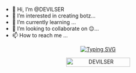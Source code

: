 - 👋 Hi, I’m @DEVILSER
- 👀 I’m interested in creating botz...
- 🌱 I’m currently learning ...
- 💞️ I’m looking to collaborate on 😌...
- 📫 How to reach me ...



<p align="center">
    <a href="https://avatars.githubusercontent.com/u/85664936?v=4">
        <img
            src="https://readme-typing-svg.herokuapp.com?size=31&width=1000&lines=Welcome+To+DEVILSER'S+Git............................."
            alt="Typing SVG"
        />
    </a>
</p>
<!---
DEVILSER/DEVILSER is a ✨ special ✨ repository because its `README.md` (this file) appears on your GitHub profile.
You can click the Preview link to take a look at your changes.
--->

<p align="center"> <a href="DEVILSER"><img width="170px" height="24" src="https://komarev.com/ghpvc/?username=DEVILSER&label=PROFILE%20VISITORS&color=green&style=flat-square" alt="DEVILSER" /></a> </p><br> 
